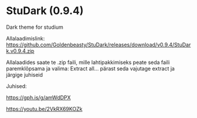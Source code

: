 # StuDark (0.9.4)
Dark theme for studium

Allalaadimislink: https://github.com/Goldenbeasty/StuDark/releases/download/v0.9.4/StuDark.v0.9.4.zip

Allalaadides saate te .zip faili, mille lahtipakkimiseks peate seda faili paremklõpsama ja valima: Extract all...
pärast seda vajutage extract ja järgige juhiseid

Juhised:

https://gph.is/g/amWdDPX

https://youtu.be/2VkRX69KOZk
